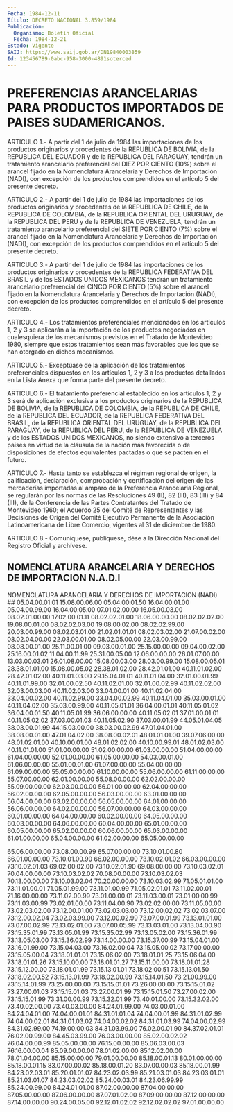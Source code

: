 ```yaml
---
Fecha: 1984-12-11
Título: DECRETO NACIONAL 3.859/1984
Publicación:
  Organismo: Boletín Oficial
  Fecha: 1984-12-21
Estado: Vigente
SAIJ: https://www.saij.gob.ar/DN19840003859
Id: 123456789-0abc-958-3000-4891soterced
---
```

# PREFERENCIAS ARANCELARIAS PARA PRODUCTOS IMPORTADOS DE PAISES SUDAMERICANOS.

<a id="1"></a>
ARTICULO  1.-  A partir del 1 de julio de 1984 las importaciones de los  productos  originarios   y  procedentes  de  la  REPUBLICA  DE BOLIVIA,  de  la  REPUBLICA  DEL ECUADOR  y  de  la  REPUBLICA  DEL PARAGUAY, tendrán un tratamiento  arancelario preferencial del DIEZ POR  CIENTO  (10%)  sobre  el  arancel fijado  en  la  Nomenclatura Arancelaria y Derechos de Importación  (NADI), con excepción de los productos  comprendidos  en  el artículo 5  del  presente  decreto.

<a id="2"></a>
ARTICULO  2.-  A partir del 1 de julio de 1984 las importaciones de los productos originarios  y  procedentes de la REPUBLICA DE CHILE, de la REPUBLICA DE COLOMBIA, de  la REPUBLICA ORIENTAL DEL URUGUAY, de la REPUBLICA DEL PERU y de la REPUBLICA  DE  VENEZUELA,  tendrán un  tratamiento arancelario preferencial del SIETE POR CIENTO  (7%) sobre  el  arancel fijado en la Nomenclatura Arancelaria y Derechos de Importación  (NADI), con excepción de los productos comprendidos en el artículo 5 del presente decreto.

<a id="3"></a>
ARTICULO  3.-  A partir del 1 de julio de 1984 las importaciones de los productos originarios  y procedentes de la REPUBLICA FEDERATIVA DEL BRASIL y de los ESTADOS UNIDOS MEXICANOS tendrán un tratamiento arancelario preferencial  del  CINCO  POR  CIENTO  (5%) sobre  el  arancel fijado en la Nomenclatura Arancelaria y Derechos de Importación  (NADI), con excepción de los productos comprendidos en el artículo 5 del presente decreto.

<a id="4"></a>
ARTICULO  4.-  Los  tratamientos  preferenciales mencionados en los artículos 1, 2 y 3 se aplicarán a la  importación  de los productos negociados  en  cualesquiera  de  los  mecanismos previstos  en  el Tratado  de Montevideo 1980, siempre que  estos  tratamientos  sean más favorables  que  los  que se han otorgado en dichos mecanismos.

<a id="5"></a>
ARTICULO  5.-  Exceptúase  de  la  aplicación  de  los tratamientos preferenciales  dispuestos  en  los  artículos  1,  2  y  3  a  los productos  detallados  en  la  Lista  Anexa  que  forma  parte  del presente decreto.

<a id="6"></a>
ARTICULO   6.-  El  tratamiento  preferencial  establecido  en  los artículos 1,  2  y  3  será de aplicación exclusiva a los productos originarios  de  la  REPUBLICA  DE  BOLIVIA,  de  la  REPUBLICA  DE COLOMBIA, de la REPUBLICA  DE  CHILE,  de la REPUBLICA DEL ECUADOR, de  la REPUBLICA FEDERATIVA DEL BRASIL, de  la  REPUBLICA  ORIENTAL DEL URUGUAY,  de  la  REPUBLICA  DEL  PARAGUAY, de la REPUBLICA DEL PERU,  de  la  REPUBLICA  DE  VENEZUELA  y de  los  ESTADOS  UNIDOS MEXICANOS, no siendo extensivo a terceros  países  en  virtud de la cláusula de la nación más favorecida o de disposiciones  de efectos equivalentes pactadas o que se pacten en el futuro.

<a id="7"></a>
ARTICULO  7.-  Hasta  tanto  se  establezca  el régimen regional de origen, la calificación, declaración, comprobación  y certificación del  origen  de  las  mercaderías  importadas  al  amparo  de    la Preferencia  Arancelaria  Regional,  se regularán por las normas de las Resoluciones 49 (II), 82 (III), 83  (III)  y  84  (III),  de la Conferencia  de  las  Partes Contratantes del Tratado de Montevideo 1960; el Acuerdo 25 del  Comité  de Representantes y las Decisiones de  Origen  del  Comité  Ejecutivo  Permanente   de  la  Asociación Latinoamericana de Libre Comercio, vigentes al 31  de  diciembre de 1980.

<a id="8"></a>
ARTICULO  8.- Comuníquese, publíquese, dése a la Dirección Nacional del Registro Oficial y archívese.

## NOMENCLATURA  ARANCELARIA  Y  DERECHOS  DE  IMPORTACION    N.A.D.I

<a id="1"></a>
NOMENCLATURA ARANCELARIA Y DERECHOS DE IMPORTACION (NADI) ## 05.04.00.01.01                               15.08.00.06.00 05.04.00.01.50                               16.04.00.01.00 05.04.00.99.00                               16.04.00.05.00 07.01.02.00.00                               16.05.00.03.00 08.02.01.00.00                               17.02.00.01.11 08.02.02.01.00                               18.06.00.00.00 08.02.02.02.00                               19.08.00.01.00 08.02.02.03.00                               19.08.00.02.00 08.02.02.99.00                               20.03.00.99.00 08.02.03.01.00                               21.02.01.01.01 08.02.03.02.00                               21.07.00.02.00 08.02.04.00.00                               22.03.00.01.00 08.02.05.00.00                               22.03.00.99.00 08.08.00.01.00                               25.11.00.01.00 09.03.00.01.00                               25.15.00.00.00 09.04.00.02.00                               25.16.00.01.02 11.04.00.11.99                               25.31.00.05.00 12.06.00.00.00                               26.01.07.00.00 13.03.00.03.01                               26.01.08.00.00 15.08.00.03.00                               28.03.00.99.00 15.08.00.05.01                               28.38.01.01.00 15.08.00.05.02                               28.38.01.02.00 28.42.01.01.00                               40.11.01.02.00 28.42.01.02.00                               40.11.01.03.00 29.15.04.01.01                               40.11.01.04.00 32.01.00.01.99                               40.11.01.99.00 32.01.00.02.50                               40.11.02.01.00 32.01.00.02.99                               40.11.02.02.00 32.03.00.03.00                               40.11.02.03.00 33.04.00.01.00                               40.11.02.04.00 33.04.00.02.00                               40.11.02.99.00 33.04.00.02.99                               40.11.04.01.00 35.03.00.01.00                               40.11.04.02.00 35.03.00.99.00                               40.11.05.01.01 36.04.00.01.01                               40.11.05.01.02 36.04.00.01.50                               40.11.05.01.99 36.06.00.00.00                               40.11.05.02.01 37.01.00.01.01                               40.11.05.02.02 37.03.00.01.03                               40.11.05.02.90 37.03.00.01.99                               44.05.01.04.05 38.03.00.01.99                               44.15.03.00.00 38.03.00.02.99                               47.01.04.01.00 38.08.00.01.00                               47.01.04.02.00 38.08.00.02.01                               48.01.01.01.00 39.07.06.00.00                               48.01.02.01.00 40.10.00.01.00                               48.01.02.02.00 40.10.00.99.01                               48.01.02.03.00 40.11.01.01.00                               51.01.00.00.00 51.02.00.00.00                               61.03.00.00.00 51.04.00.00.00                               61.04.00.00.00 52.01.00.00.00                               61.05.00.00.00 54.03.00.01.00                               61.06.00.00.00 55.01.00.01.00                               61.07.00.00.00 55.04.00.00.00                               61.09.00.00.00 55.05.00.00.00                               61.10.00.00.00 55.06.00.00.00                               61.11.00.00.00 55.07.00.00.00                               62.01.00.00.00 55.08.00.00.00                               62.02.00.00.00 55.09.00.00.00                               62.03.00.00.00 56.01.00.00.00                               62.04.00.00.00 56.02.00.00.00                               62.05.00.00.00 56.03.00.00.00                               63.01.00.00.00 56.04.00.00.00                               63.02.00.00.00 56.05.00.00.00                               64.01.00.00.00 56.06.00.00.00                               64.02.00.00.00 56.07.00.00.00                               64.03.00.00.00 60.01.00.00.00                               64.04.00.00.00 60.02.00.00.00                               64.05.00.00.00 60.03.00.00.00                               64.06.00.00.00 60.04.00.00.00                               65.01.00.00.00 60.05.00.00.00                               65.02.00.00.00 60.06.00.00.00                               65.03.00.00.00 61.01.00.00.00                               65.04.00.00.00 61.02.00.00.00                                 65.05.00.00.00

<a id="2"></a>
65.06.00.00.00                               73.08.00.00.99 65.07.00.00.00                               73.10.01.00.80 66.01.00.00.00                               73.10.01.00.90 66.02.00.00.00                               73.10.02.01.02 66.03.00.00.00                               73.10.02.01.03 69.02.00.02.00                               73.10.02.01.90 69.08.00.00.00                               73.10.03.02.01 70.04.00.00.00                               73.10.03.02.02 70.08.00.00.00                               73.10.03.02.03 70.13.00.00.00                               73.10.03.02.04 70.20.00.00.00                               73.10.03.02.99 71.05.01.01.00                               73.11.01.00.01 71.05.01.99.00                               73.11.01.00.99 71.05.02.01.01                               73.11.02.00.01 71.16.00.00.00                               73.11.02.00.99 73.01.00.00.01                               73.11.03.00.01 73.01.00.00.99                               73.11.03.00.99 73.02.01.00.00                               73.11.04.00.90 73.02.02.00.00                               73.11.05.00.00 73.02.03.02.00                               73.12.00.01.00 73.02.03.03.00                               73.12.00,02,02 73.02.03.07.00                               73.12.00.02.04 73.02.03.99.00                               73.12.00.02.99 73.07.00.01.99                               73.13.01.01.00 73.07.00.02.99                               73.13.02.01.00 73.07.00.05.99                               73.13.03.01.00 73.13.04.00.90                               73.15.35.01.99 73.13.05.01.99                               73.15.35.02.99 73.13.05.02.00                               73.15.36.01.99 73.13.05.03.00                               73.15.36.02.99 73.14.00.00.00                               73.15.37.00.99 73.15.04.01.00                               73.16.01.99.00 73.15.04.03.00                               73.16.02.00.04 73.15.05.00.02                               73.17.00.00.00 73.15.05.00.04                               73.18.01.01.01 73.15.06.02.00                               73.18.01.01.25 73.15.06.04.00                               73.18.01.01.26 73.15.10.00.00                               73.18.01.01.27 73.15.11.00.00                               73.18.01.01.28 73.15.12.00.00                               73.18.01.01.99 73.15.13.01.01                               73.18.02.00.51 73.15.13.01.50                               73.18.02.00.52 73.15.13.01.99                               73.18.02.00.99 73.15.14.01.50                               73.21.00.99.00 73.15.14.01.99                               73.25.00.00.00 73.15.15.01.01                               73.26.00.00.00 73.15.15.01.02                               73.27.00.01.03 73.15.15.01.03                               73.27.00.01.99 73.15.15.01.50                               73.27.00.02.00 73.15.15.01.99                               73.31.00.00.99 73.15.32.01.99                               73.40.01.00.00 73.15.32.02.00                               73.40.02.00.00 73.40.03.00.00                               84.24.01.99.00 74.03.00.01.00                               84.24.04.01.00 74.04.00.01.01                               84.31.01.01.04 74.04.00.01.99                               84.31.01.02.99 74.04.00.02.01                               84.31.01.03.02 74.04.00.02.02                               84.31.01.03.99 74.04.00.02.99                               84.31.02.99.00 74.19.00.00.03                               84.31.03.99.00 76.02.00.01.90                               84.37.02.01.01 76.02.00.99.00                               84.45.03.99.00 76.03.00.00.00                               85.02.00.02.02 76.04.00.00.99                               85.05.00.00.00 76.15.00.00.00                               85.06.03.00.03 76.16.00.00.04                               85.09.00.00.00 78.01.02.00.00                               85.12.02.00.00 78.01.04.00.00                               85.15.00.00.00 79.01.00.00.00                               85.18.00.01.13 80.01.00.00.00                               85.18.00.01.15 83.07.00.00.02                               85.18.00.01.20 83.07.00.00.03                               85.18.00.01.99 84.23.02.03.01                               85.20.01.01.07 84.23.02.03.99                               85.21.03.01.03 84.23.03.01.01                               85.21.03.01.07 84.23.03.02.02                               85.24.00.03.01 84.23.06.99.99                               85.24.00.99.00 84.24.01.01.00                               87.02.00.00.00 87.04.00.00.00 87.05.00.00.00 87.06.00.00.00 87.07.01.02.00 87.09.00.00.00 87.12.00.00.00 87.14.00.00.00 90.24.00.05.00 92.12.01.02.02 92.12.02.02.02 97.01.00.00.00